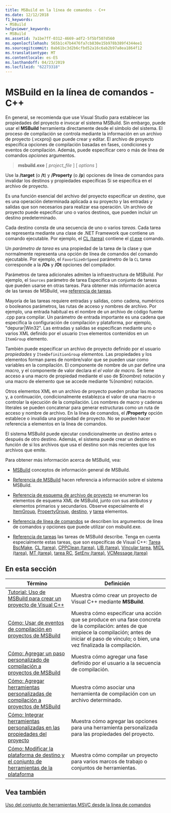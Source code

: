 ```yaml
---
title: MSBuild en la línea de comandos - C++
ms.date: 12/12/2018
f1_keywords:
- MSBuild
helpviewer_keywords:
- MSBuild
ms.assetid: 7a1be7ff-0312-4669-adf2-5f5bf507d560
ms.openlocfilehash: 565b1c47b4476fa7cb830e15b978b389f4344ee1
ms.sourcegitcommit: 0ab61bc3d2b6cfbd52a16c6ab2b97a8ea1864f12
ms.translationtype: MT
ms.contentlocale: es-ES
ms.lasthandoff: 04/23/2019
ms.locfileid: "62273318"
---
```

# <a name="msbuild-on-the-command-line---c"></a>MSBuild en la línea de comandos - C++

En general, se recomienda que use Visual Studio para establecer las propiedades del proyecto e invocar el sistema MSBuild. Sin embargo, puede usar el **MSBuild** herramienta directamente desde el símbolo del sistema. El proceso de compilación se controla mediante la información en un archivo de proyecto (.vcxproj) que puede crear y editar. El archivo de proyecto especifica opciones de compilación basadas en fases, condiciones y eventos de compilación. Además, puede especificar cero o más de línea de comandos *opciones* argumentos.

> **msbuild.exe** [ *project_file* ] [ *options* ]

Use la **/target** (o **/t**) y **/Property** (o **/p**) opciones de línea de comandos para invalidar los destinos y propiedades específicas Si se especifica en el archivo de proyecto.

Es una función esencial del archivo del proyecto especificar un *destino*, que es una operación determinada aplicada a su proyecto y las entradas y salidas que son necesarios para realizar esa operación. Un archivo de proyecto puede especificar uno o varios destinos, que pueden incluir un destino predeterminado.

Cada destino consta de una secuencia de uno o varios *tareas*. Cada tarea se representa mediante una clase de .NET Framework que contiene un comando ejecutable. Por ejemplo, el [CL (tarea)](/visualstudio/msbuild/cl-task) contiene el [cl.exe](reference/compiling-a-c-cpp-program.md) comando.

Un *parámetro de tarea* es una propiedad de la tarea de la clase y que normalmente representa una opción de línea de comandos del comando ejecutable. Por ejemplo, el `FavorSizeOrSpeed` parámetro de la `CL` tarea corresponde a la **/Os** y **/Ot** opciones del compilador.

Parámetros de tarea adicionales admiten la infraestructura de MSBuild. Por ejemplo, el `Sources` parámetro de tarea Especifica un conjunto de tareas que pueden usarse en otras tareas. Para obtener más información acerca de las tareas de MSBuild, vea [referencia de tareas](/visualstudio/msbuild/msbuild-task-reference).

Mayoría de las tareas requiere entradas y salidas, como cadena, numéricos o booleanos parámetros, las rutas de acceso y nombres de archivo. Por ejemplo, una entrada habitual es el nombre de un archivo de código fuente .cpp para compilar. Un parámetro de entrada importante es una cadena que especifica la configuración de compilación y plataforma, por ejemplo, "depurar\|Win32". Las entradas y salidas se especifican mediante uno o varios XML definido por el usuario `Item` elementos contenidos en un `ItemGroup` elemento.

También puede especificar un archivo de proyecto definido por el usuario *propiedades* y `ItemDefinitionGroup` *elementos*. Las propiedades y los elementos forman pares de nombre/valor que se pueden usar como variables en la compilación. El componente de nombre de un par define una *macro*, y el componente de valor declara el *el valor de macro*. Se tiene acceso a una macro de propiedad mediante el uso de $(*nombre*) notación y una macro de elemento que se accede mediante %(*nombre*) notación.

Otros elementos XML en un archivo de proyecto pueden probar las macros y, a continuación, condicionalmente establezca el valor de una macro o controlar la ejecución de la compilación. Los nombres de macro y cadenas literales se pueden concatenar para generar estructuras como un ruta de acceso y nombre de archivo. En la línea de comandos, el **/Property** opción establece o invalida una propiedad de proyecto. No se pueden hacer referencia a elementos en la línea de comandos.

El sistema MSBuild puede ejecutar condicionalmente un destino antes o después de otro destino. Además, el sistema puede crear un destino en función de si los archivos que usa el destino son más recientes que los archivos que emite.

Para obtener más información acerca de MSBuild, vea:

- [MSBuild](/visualstudio/msbuild/msbuild) conceptos de información general de MSBuild.

- [Referencia de MSBuild](/visualstudio/msbuild/msbuild-reference) hacen referencia a información sobre el sistema MSBuild.

- [Referencia de esquema de archivo de proyecto](/visualstudio/msbuild/msbuild-project-file-schema-reference) se enumeran los elementos de esquema XML de MSBuild, junto con sus atributos y elementos primarios y secundarios. Observe especialmente el [ItemGroup](/visualstudio/msbuild/itemgroup-element-msbuild), [PropertyGroup](/visualstudio/msbuild/propertygroup-element-msbuild), [destino](/visualstudio/msbuild/target-element-msbuild), y [tarea](/visualstudio/msbuild/task-element-msbuild) elementos.

- [Referencia de línea de comandos](/visualstudio/msbuild/msbuild-command-line-reference) se describen los argumentos de línea de comandos y opciones que puede utilizar con msbuild.exe.

- [Referencia de tareas](/visualstudio/msbuild/msbuild-task-reference) las tareas de MSBuild describe. Tenga en cuenta especialmente estas tareas, que son específicas de Visual C++: [Tarea BscMake](/visualstudio/msbuild/bscmake-task), [CL (tarea)](/visualstudio/msbuild/cl-task), [CPPClean (tarea)](/visualstudio/msbuild/cppclean-task), [LIB (tarea)](/visualstudio/msbuild/lib-task), [Vincular tarea](/visualstudio/msbuild/link-task), [MIDL (tarea)](/visualstudio/msbuild/midl-task), [MT (tarea)](/visualstudio/msbuild/mt-task), [tarea RC](/visualstudio/msbuild/rc-task), [SetEnv (tarea)](/visualstudio/msbuild/setenv-task), [VCMessage (tarea)](/visualstudio/msbuild/vcmessage-task)

## <a name="in-this-section"></a>En esta sección

|Término|Definición|
|----------|----------------|
|[Tutorial: Uso de MSBuild para crear un proyecto de Visual C++](walkthrough-using-msbuild-to-create-a-visual-cpp-project.md)|Muestra cómo crear un proyecto de Visual C++ mediante **MSBuild**.|
|[Cómo: Usar de eventos de compilación en proyectos de MSBuild](how-to-use-build-events-in-msbuild-projects.md)|Muestra cómo especificar una acción que se produce en una fase concreta de la compilación: antes de que empiece la compilación; antes de iniciar el paso de vínculo; o bien, una vez finalizada la compilación.|
|[Cómo: Agregar un paso personalizado de compilación a proyectos de MSBuild](how-to-add-a-custom-build-step-to-msbuild-projects.md)|Muestra cómo agregar una fase definido por el usuario a la secuencia de compilación.|
|[Cómo: Agregar herramientas personalizadas de compilación a proyectos de MSBuild](how-to-add-custom-build-tools-to-msbuild-projects.md)|Muestra cómo asociar una herramienta de compilación con un archivo determinado.|
|[Cómo: Integrar herramientas personalizadas en las propiedades del proyecto](how-to-integrate-custom-tools-into-the-project-properties.md)|Muestra cómo agregar las opciones para una herramienta personalizada para las propiedades del proyecto.|
|[Cómo: Modificar la plataforma de destino y el conjunto de herramientas de la plataforma](how-to-modify-the-target-framework-and-platform-toolset.md)|Muestra cómo compilar un proyecto para varios marcos de trabajo o conjuntos de herramientas.|

## <a name="see-also"></a>Vea también

[Uso del conjunto de herramientas MSVC desde la línea de comandos](building-on-the-command-line.md)
